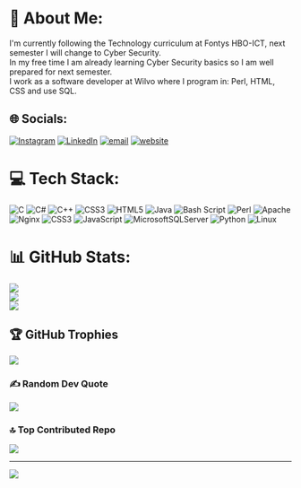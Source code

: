 # 💫 About Me:
I'm currently following the Technology curriculum at Fontys HBO-ICT, next semester I will change to Cyber Security.<br>In my free time I am already learning Cyber Security basics so I am well prepared for next semester.<br>I work as a software developer at Wilvo where I program in: Perl, HTML, CSS and use SQL.


## 🌐 Socials:
[![Instagram](https://img.shields.io/badge/Instagram-%23E4405F.svg?logo=Instagram&logoColor=white)](https://instagram.com/gijs.2006) [![LinkedIn](https://img.shields.io/badge/LinkedIn-%230077B5.svg?logo=linkedin&logoColor=white)](https://linkedin.com/in/gijs-v-75303125b) [![email](https://img.shields.io/badge/Email-D14836?logo=gmail&logoColor=white)](mailto:gijsvanmaanen006@gmail.com) [![website](https://img.shields.io/badge/https://gijsvm.nl-8A2BE2)](https://gijsvm.nl)

# 💻 Tech Stack:
![C](https://img.shields.io/badge/c-%2300599C.svg?style=for-the-badge&logo=c&logoColor=white) ![C#](https://img.shields.io/badge/c%23-%23239120.svg?style=for-the-badge&logo=csharp&logoColor=white) ![C++](https://img.shields.io/badge/c++-%2300599C.svg?style=for-the-badge&logo=c%2B%2B&logoColor=white) ![CSS3](https://img.shields.io/badge/css3-%231572B6.svg?style=for-the-badge&logo=css3&logoColor=white) ![HTML5](https://img.shields.io/badge/html5-%23E34F26.svg?style=for-the-badge&logo=html5&logoColor=white) ![Java](https://img.shields.io/badge/java-%23ED8B00.svg?style=for-the-badge&logo=openjdk&logoColor=white) ![Bash Script](https://img.shields.io/badge/bash_script-%23121011.svg?style=for-the-badge&logo=gnu-bash&logoColor=white) ![Perl](https://img.shields.io/badge/perl-%2339457E.svg?style=for-the-badge&logo=perl&logoColor=white) ![Apache](https://img.shields.io/badge/apache-%23D42029.svg?style=for-the-badge&logo=apache&logoColor=white) ![Nginx](https://img.shields.io/badge/nginx-%23009639.svg?style=for-the-badge&logo=nginx&logoColor=white) ![CSS3](https://img.shields.io/badge/css3-%231572B6.svg?style=for-the-badge&logo=css3&logoColor=white) ![JavaScript](https://img.shields.io/badge/javascript-%23323330.svg?style=for-the-badge&logo=javascript&logoColor=%23F7DF1E) ![MicrosoftSQLServer](https://img.shields.io/badge/Microsoft%20SQL%20Server-CC2927?style=for-the-badge&logo=microsoft%20sql%20server&logoColor=white) ![Python](https://img.shields.io/badge/python-3670A0?style=for-the-badge&logo=python&logoColor=ffdd54) ![Linux](https://img.shields.io/badge/Linux-FCC624?style=for-the-badge&logo=linux&logoColor=black)
# 📊 GitHub Stats:
![](https://github-readme-stats.vercel.app/api?username=gijsvm&theme=midnight-purple&hide_border=false&include_all_commits=false&count_private=false)<br/>
![](https://nirzak-streak-stats.vercel.app/?user=gijsvm&theme=midnight-purple&hide_border=false)<br/>
![](https://github-readme-stats.vercel.app/api/top-langs/?username=gijsvm&theme=midnight-purple&hide_border=false&include_all_commits=false&count_private=false&layout=compact)

## 🏆 GitHub Trophies
![](https://github-profile-trophy.vercel.app/?username=gijsvm&theme=radical&no-frame=true&no-bg=false&margin-w=4)

### ✍️ Random Dev Quote
![](https://quotes-github-readme.vercel.app/api?type=horizontal&theme=radical)

### 🔝 Top Contributed Repo
![](https://github-contributor-stats.vercel.app/api?username=gijsvm&limit=5&theme=dark&combine_all_yearly_contributions=true)

---
[![](https://visitcount.itsvg.in/api?id=gijsvm&icon=0&color=0)](https://visitcount.itsvg.in)
